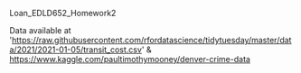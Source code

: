 Loan_EDLD652_Homework2


Data available at 'https://raw.githubusercontent.com/rfordatascience/tidytuesday/master/data/2021/2021-01-05/transit_cost.csv' & 
https://www.kaggle.com/paultimothymooney/denver-crime-data
